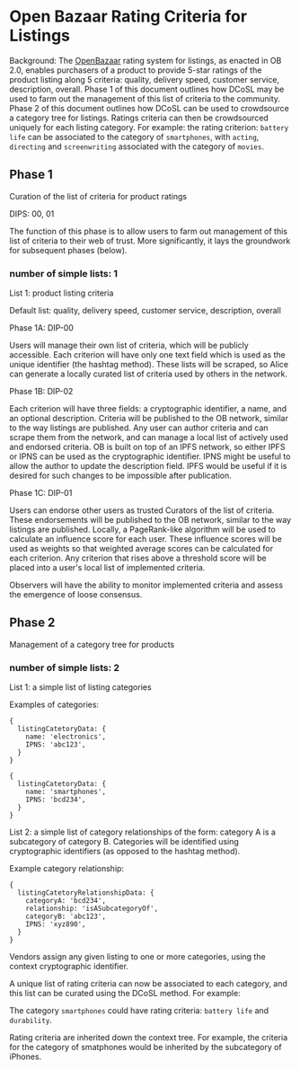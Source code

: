 # Open Bazaar Rating Criteria for Listings

Background: The [OpenBazaar](https://github.com/OpenBazaar) rating system for listings, as enacted in OB 2.0, enables purchasers of a product to provide 5-star ratings of the product listing along 5 criteria: quality, delivery speed, customer service, description, overall. Phase 1 of this document outlines how DCoSL may be used to farm out the management of this list of criteria to the community. Phase 2 of this document outlines how DCoSL can be used to crowdsource a category tree for listings. Ratings criteria can then be crowdsourced uniquely for each listing category. For example: the rating criterion: `battery life` can be associated to the category of `smartphones`, with `acting`, `directing` and `screenwriting` associated with the category of `movies`. 

## Phase 1

Curation of the list of criteria for product ratings

DIPS: 00, 01

 The function of this phase is to allow users to farm out management of this list of criteria to their web of trust. More significantly, it lays the groundwork for subsequent phases (below).

### number of simple lists: 1

List 1: product listing criteria

Default list: quality, delivery speed, customer service, description, overall

Phase 1A: DIP-00

Users will manage their own list of criteria, which will be publicly accessible. Each criterion will have only one text field which is used as the unique identifier (the hashtag method). These lists will be scraped, so Alice can generate a locally curated list of criteria used by others in the network.

Phase 1B: DIP-02

Each criterion will have three fields: a cryptographic identifier, a name, and an optional description. Criteria will be published to the OB network, similar to the way listings are published. Any user can author criteria and can scrape them from the network, and can manage a local list of actively used and endorsed criteria. OB is built on top of an IPFS network, so either IPFS or IPNS can be used as the cryptographic identifier. IPNS might be useful to allow the author to update the description field. IPFS would be useful if it is desired for such changes to be impossible after publication.

Phase 1C: DIP-01

Users can endorse other users as trusted Curators of the list of criteria. These endorsements will be published to the OB network, similar to the way listings are published. Locally, a PageRank-like algorithm will be used to calculate an influence score for each user. These influence scores will be used as weights so that weighted average scores can be calculated for each criterion. Any criterion that rises above a threshold score will be placed into a user's local list of implemented criteria.

Observers will have the ability to monitor implemented criteria and assess the emergence of loose consensus.

## Phase 2

Management of a category tree for products

### number of simple lists: 2

List 1: a simple list of listing categories

Examples of categories:
```
{
  listingCatetoryData: {
    name: 'electronics',
    IPNS: 'abc123',
  }
}
```

```
{
  listingCatetoryData: {
    name: 'smartphones',
    IPNS: 'bcd234',
  }
}
```

List 2: a simple list of category relationships of the form: category A is a subcategory of category B. Categories will be identified using cryptographic identifiers (as opposed to the hashtag method).

Example category relationship:

```
{
  listingCatetoryRelationshipData: {
    categoryA: 'bcd234',
    relationship: 'isASubcategoryOf',
    categoryB: 'abc123',
    IPNS: 'xyz890',
  }
}
```

Vendors assign any given listing to one or more categories, using the context cryptographic identifier.

A unique list of rating criteria can now be associated to each category, and this list can be curated using the DCoSL method. For example: 

The category `smartphones` could have rating criteria: `battery life` and `durability`. 

Rating criteria are inherited down the context tree. For example, the criteria for the category of smatphones would be inherited by the subcategory of iPhones.


